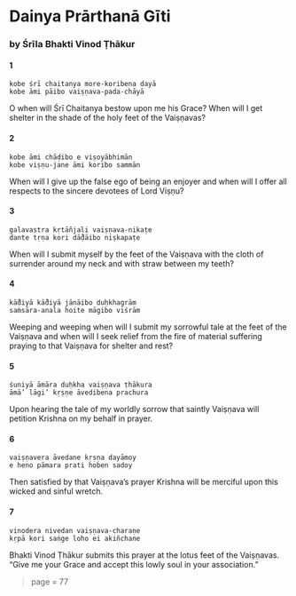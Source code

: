 # Dainya Prārthanā Gīti

### by Śrīla Bhakti Vinod Ṭhākur

#### 1

    kobe śrī chaitanya more-koribena dayā
    kobe āmi pāibo vaiṣṇava-pada-chāyā

O when will Śrī Chaitanya bestow upon me his Grace? When will I get shelter in the shade of the holy feet of the Vaiṣṇavas?

#### 2

    kobe āmi chāḍibo e viṣoyābhimān
    kobe viṣṇu-jane āmi koribo sammān

When will I give up the false ego of being an enjoyer and when will I offer all respects to the sincere devotees of Lord Viṣṇu?

#### 3

    galavastra kṛtāñjali vaiṣṇava-nikaṭe
    dante tṛṇa kori dā̐ḍāibo niṣkapaṭe

When will I submit myself by the feet of the Vaiṣṇava with the cloth of surrender around my neck and with straw between my teeth?

#### 4

    kā̐diyā kā̐diyā jānāibo duḥkhagrām
    saṁsāra-anala hoite māgibo viśrām

Weeping and weeping when will I submit my sorrowful tale at the feet of the Vaiṣṇava and when will I seek relief from the fire of material suffering praying to that Vaiṣṇava for shelter and rest?

#### 5

    śuniyā āmāra duḥkha vaiṣṇava ṭhākura
    āmā’ lāgi’ kṛṣṇe āvedibena prachura

Upon hearing the tale of my worldly sorrow that saintly Vaiṣṇava will petition Krishna on my behalf in prayer.

#### 6

    vaiṣṇavera āvedane kṛṣṇa dayāmoy
    e heno pāmara prati hoben sadoy

Then satisfied by that Vaiṣṇava’s prayer Krishna will be merciful upon this wicked and sinful wretch.

#### 7

    vinodera nivedan vaiṣṇava-charaṇe
    kṛpā kori saṅge loho ei akiñchane

Bhakti Vinod Ṭhākur submits this prayer at the lotus feet of the Vaiṣṇavas. “Give me your Grace and accept this lowly soul in your association.”


> page = 77